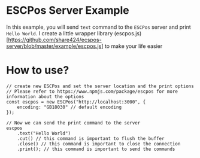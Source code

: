 # ESCPos Server Example
In this example, you will send `text` command to the `ESCPos` server and print `Hello World`. I create a little wrapper library (escpos.js)[https://github.com/share424/ecspos-server/blob/master/example/escpos.js] to make your life easier

# How to use?
```
// create new ESCPos and set the server location and the print options
// Please refer to https://www.npmjs.com/package/escpos for more information about the options
const escpos = new ESCPos("http://localhost:3000", {
    encoding: "GB18030" // default encoding
});

// Now we can send the print command to the server
escpos
    .text("Hello World")
    .cut() // this command is important to flush the buffer
    .close() // this command is important to close the connection
    .print(); // this command is important to send the commands
```